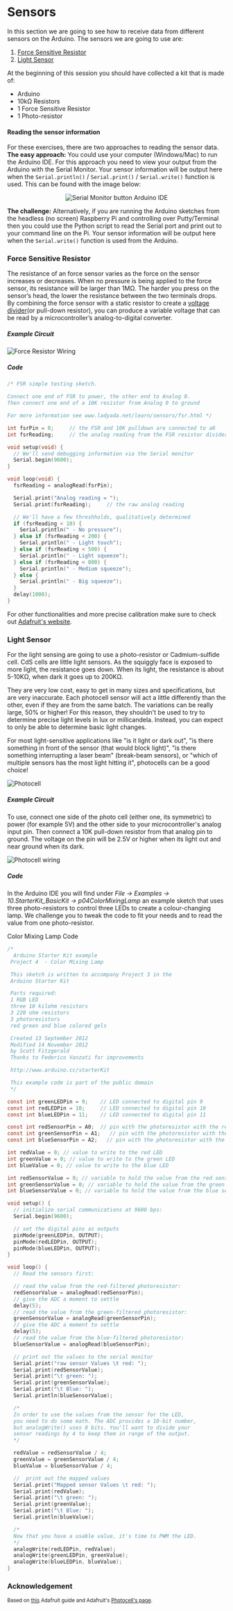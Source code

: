 # Sensors

In this section we are going to see how  to receive data from different sensors on the Arduino. The sensors we are going to use are:

1. [Force Sensitive Resistor](#force-sensitive-resistor)
2. [Light Sensor](#light-sensor)

At the beginning of this session you should have collected a kit that is made of:
* Arduino
* 10kΩ Resistors
* 1 Force Sensitive Resistor
* 1 Photo-resistor

#### Reading the sensor information

For these exercises, there are two approaches to reading the sensor data.  
**The easy approach:** You could use your computer (Windows/Mac) to run the Arduino IDE. For this approach you need to view your output from the Arduino with the Serial Monitor. Your sensor information will be output here when the `Serial.println()` / `Serial.print()` / `Serial.write()` function is used. This can be found with the image below:

<p align="center"><img src="../img/serial_monitor_button.jpg" alt="Serial Monitor button Arduino IDE"></p>

**The challenge:** Alternatively, if you are running the Arduino sketches from the headless (no screen) Raspberry Pi and controlling over Putty/Terminal then you could use the Python script to read the Serial port and print out to your command line on the Pi. Your sensor information will be output here when the `Serial.write()` function is used from the Arduino.

### Force Sensitive Resistor

The resistance of an force sensor varies as the force on the sensor increases or decreases. When no pressure is being applied to the force sensor, its resistance will be larger than 1MΩ. The harder you press on the sensor’s head, the lower the resistance between the two terminals drops. By combining the force sensor with a static resistor to create a [voltage divider](https://learn.sparkfun.com/tutorials/voltage-dividers)(or pull-down resistor), you can produce a variable voltage that can be read by a microcontroller’s analog-to-digital converter.

##### Example Circuit
![Force Resistor Wiring](../img/force-resistor-wiring.png)

##### Code
```C
/* FSR simple testing sketch.

Connect one end of FSR to power, the other end to Analog 0.
Then connect one end of a 10K resistor from Analog 0 to ground

For more information see www.ladyada.net/learn/sensors/fsr.html */

int fsrPin = 0;     // the FSR and 10K pulldown are connected to a0
int fsrReading;     // the analog reading from the FSR resistor divider

void setup(void) {
  // We'll send debugging information via the Serial monitor
  Serial.begin(9600);   
}

void loop(void) {
  fsrReading = analogRead(fsrPin);  

  Serial.print("Analog reading = ");
  Serial.print(fsrReading);     // the raw analog reading

  // We'll have a few threshholds, qualitatively determined
  if (fsrReading < 10) {
    Serial.println(" - No pressure");
  } else if (fsrReading < 200) {
    Serial.println(" - Light touch");
  } else if (fsrReading < 500) {
    Serial.println(" - Light squeeze");
  } else if (fsrReading < 800) {
    Serial.println(" - Medium squeeze");
  } else {
    Serial.println(" - Big squeeze");
  }
  delay(1000);
}
```

For other functionalities and more precise calibration make sure to check out [Adafruit's website](https://learn.adafruit.com/force-sensitive-resistor-fsr/using-an-fsr).

### Light Sensor
For the light sensing are going to use a photo-resistor or Cadmium-sulfide cell. CdS cells are little light sensors. As the squiggly face is exposed to more light, the resistance goes down. When its light, the resistance is about 5-10KΩ, when dark it goes up to 200KΩ.

They are very low cost, easy to get in many sizes and specifications, but are very inaccurate. Each photocell sensor will act a little differently than the other, even if they are from the same batch. The variations can be really large, 50% or higher! For this reason, they shouldn't be used to try to determine precise light levels in lux or millicandela. Instead, you can expect to only be able to determine basic light changes.

For most light-sensitive applications like "is it light or dark out", "is there something in front of the sensor (that would block light)", "is there something interrupting a laser beam" (break-beam sensors), or "which of multiple sensors has the most light hitting it", photocells can be a good choice!

![Photocell](../img/light_photocell-diagram.png)

##### Example Circuit
To use, connect one side of the photo cell (either one, its symmetric) to power (for example 5V) and the other side to your microcontroller's analog input pin. Then connect a 10K pull-down resistor from that analog pin to ground. The voltage on the pin will be 2.5V or higher when its light out and near ground when its dark.

![Photocell wiring](../img/light-wiring.png)

##### Code
In the Arduino IDE you will find under *File → Examples → 10.StarterKit_BasicKit → p04ColorMixingLamp* an example sketch that uses three photo-resistors to control three LEDs to create a colour-changing lamp. We challenge you to tweak the code to fit your needs and to read the value from one photo-resistor.

Color Mixing Lamp Code
```C
/*
  Arduino Starter Kit example
 Project 4  - Color Mixing Lamp

 This sketch is written to accompany Project 3 in the
 Arduino Starter Kit

 Parts required:
 1 RGB LED
 three 10 kilohm resistors
 3 220 ohm resistors
 3 photoresistors
 red green and blue colored gels

 Created 13 September 2012
 Modified 14 November 2012
 by Scott Fitzgerald
 Thanks to Federico Vanzati for improvements

 http://www.arduino.cc/starterKit

 This example code is part of the public domain
 */

const int greenLEDPin = 9;    // LED connected to digital pin 9
const int redLEDPin = 10;     // LED connected to digital pin 10
const int blueLEDPin = 11;    // LED connected to digital pin 11

const int redSensorPin = A0;  // pin with the photoresistor with the red gel
const int greenSensorPin = A1;   // pin with the photoresistor with the green gel
const int blueSensorPin = A2;   // pin with the photoresistor with the blue gel

int redValue = 0; // value to write to the red LED
int greenValue = 0; // value to write to the green LED
int blueValue = 0; // value to write to the blue LED

int redSensorValue = 0; // variable to hold the value from the red sensor
int greenSensorValue = 0; // variable to hold the value from the green sensor
int blueSensorValue = 0; // variable to hold the value from the blue sensor

void setup() {
  // initialize serial communications at 9600 bps:
  Serial.begin(9600);

  // set the digital pins as outputs
  pinMode(greenLEDPin, OUTPUT);
  pinMode(redLEDPin, OUTPUT);
  pinMode(blueLEDPin, OUTPUT);
}

void loop() {
  // Read the sensors first:

  // read the value from the red-filtered photoresistor:
  redSensorValue = analogRead(redSensorPin);
  // give the ADC a moment to settle
  delay(5);
  // read the value from the green-filtered photoresistor:
  greenSensorValue = analogRead(greenSensorPin);
  // give the ADC a moment to settle
  delay(5);
  // read the value from the blue-filtered photoresistor:
  blueSensorValue = analogRead(blueSensorPin);

  // print out the values to the serial monitor
  Serial.print("raw sensor Values \t red: ");
  Serial.print(redSensorValue);
  Serial.print("\t green: ");
  Serial.print(greenSensorValue);
  Serial.print("\t Blue: ");
  Serial.println(blueSensorValue);

  /*
  In order to use the values from the sensor for the LED,
  you need to do some math. The ADC provides a 10-bit number,
  but analogWrite() uses 8 bits. You'll want to divide your
  sensor readings by 4 to keep them in range of the output.
  */

  redValue = redSensorValue / 4;
  greenValue = greenSensorValue / 4;
  blueValue = blueSensorValue / 4;

  //  print out the mapped values
  Serial.print("Mapped sensor Values \t red: ");
  Serial.print(redValue);
  Serial.print("\t green: ");
  Serial.print(greenValue);
  Serial.print("\t Blue: ");
  Serial.println(blueValue);

  /*
  Now that you have a usable value, it's time to PWM the LED.
  */
  analogWrite(redLEDPin, redValue);
  analogWrite(greenLEDPin, greenValue);
  analogWrite(blueLEDPin, blueValue);
}
```

### Acknowledgement
<small>Based on [this](https://learn.adafruit.com/photocells/using-a-photocell) Adafruit guide and Adafruit's [Photocell's page](https://www.adafruit.com/product/161).</small>
